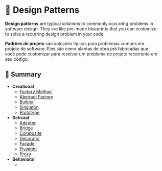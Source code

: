 # 📖 Design Patterns

**Design patterns** are typical solutions to commonly occurring problems in software design. They are like pre-made blueprints that you can customize to solve a recurring design problem in your code.

**Padrões de projeto** são soluções típicas para problemas comuns em projeto de software. Eles são como plantas de obra pré fabricadas que você pode customizar para resolver um problema de projeto recorrente em seu código.

## 📍 Summary

- **Creational**
  - [Factory Method](./creational/factory-method/index.ts)
  - [Abstract Factory](./creational/abstract-factory/index.ts)
  - [Builder](./creational/builder/index.ts)
  - [Singleton](./creational/singleton/index.ts)
  - [Prototype](./creational/prototype/index.ts)
- **Sctrural**
  - [Adapter](./sctrutural/adapter/index.ts)
  - [Bridge](./sctrutural/bridge/index.ts)
  - [Composite](./sctrutural/composite/index.ts)
  - [Decorator](./sctrutural/decorator/index.ts)
  - [Facade](./sctrutural/facade/index.ts)
  - [Flywight](./sctrutural/flywieght/index.ts)
  - [Proxy](./sctrutural/proxy/index.ts)
- **Behavioral**
  - []()
